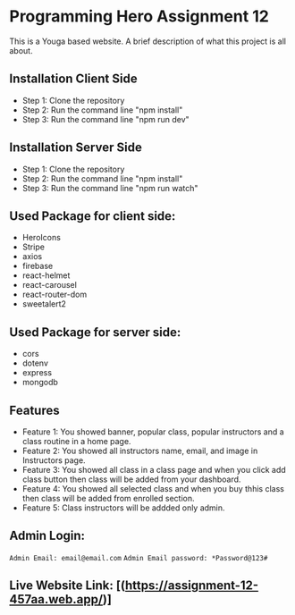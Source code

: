 # Programming Hero Assignment 12

This is a Youga based website. A brief description of what this project is all about.

## Installation Client Side

- Step 1: Clone the repository
- Step 2: Run the command line "npm install"
- Step 3: Run the command line "npm run dev"

## Installation Server Side
- Step 1: Clone the repository
- Step 2: Run the command line "npm install"
- Step 3: Run the command line "npm run watch"

## Used Package for client side:
- HeroIcons
- Stripe
- axios
- firebase
- react-helmet
- react-carousel
- react-router-dom
- sweetalert2

## Used Package for server side:
- cors
- dotenv
- express
- mongodb

## Features

- Feature 1: You showed banner, popular class, popular instructors and a class routine in a home page.
- Feature 2: You showed all instructors name, email, and  image in Instructors page.
- Feature 3: You showed all class in a class page and when you click add class button then class will be added from your dashboard.
- Feature 4: You showed all selected class and when you buy thhis class then class will be added from enrolled section.
- Feature 5: Class instructors will be addded only admin.

## Admin Login:
`
Admin Email: email@email.com
`
`
Admin Email password: *Password@123#
`

## Live Website Link: [(https://assignment-12-457aa.web.app/)]

